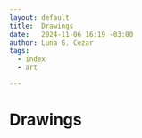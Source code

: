 ```yaml
---
layout: default
title:  Drawings
date:   2024-11-06 16:19 -03:00
author: Luna G. Cezar
tags:
  - index
  - art

---
```


# Drawings

